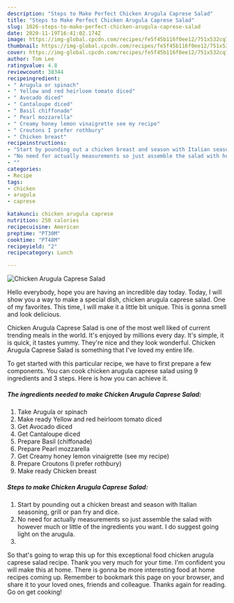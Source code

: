 ```yaml
---
description: "Steps to Make Perfect Chicken Arugula Caprese Salad"
title: "Steps to Make Perfect Chicken Arugula Caprese Salad"
slug: 1026-steps-to-make-perfect-chicken-arugula-caprese-salad
date: 2020-11-19T16:41:02.174Z
image: https://img-global.cpcdn.com/recipes/fe5f45b116f0ee12/751x532cq70/chicken-arugula-caprese-salad-recipe-main-photo.jpg
thumbnail: https://img-global.cpcdn.com/recipes/fe5f45b116f0ee12/751x532cq70/chicken-arugula-caprese-salad-recipe-main-photo.jpg
cover: https://img-global.cpcdn.com/recipes/fe5f45b116f0ee12/751x532cq70/chicken-arugula-caprese-salad-recipe-main-photo.jpg
author: Tom Lee
ratingvalue: 4.8
reviewcount: 38344
recipeingredient:
- " Arugula or spinach"
- " Yellow and red heirloom tomato diced"
- " Avocado diced"
- " Cantaloupe diced"
- " Basil chiffonade"
- " Pearl mozzarella"
- " Creamy honey lemon vinaigrette see my recipe"
- " Croutons I prefer rothbury"
- " Chicken breast"
recipeinstructions:
- "Start by pounding out a chicken breast and season with Italian seasoning, grill or pan fry and dice."
- "No need for actually measurements so just assemble the salad with however much or little of the ingredients you want. I do suggest going light on the arugula."
- ""
categories:
- Recipe
tags:
- chicken
- arugula
- caprese

katakunci: chicken arugula caprese 
nutrition: 250 calories
recipecuisine: American
preptime: "PT30M"
cooktime: "PT48M"
recipeyield: "2"
recipecategory: Lunch

---
```



![Chicken Arugula Caprese Salad](https://img-global.cpcdn.com/recipes/fe5f45b116f0ee12/751x532cq70/chicken-arugula-caprese-salad-recipe-main-photo.jpg)

Hello everybody, hope you are having an incredible day today. Today, I will show you a way to make a special dish, chicken arugula caprese salad. One of my favorites. This time, I will make it a little bit unique. This is gonna smell and look delicious.

Chicken Arugula Caprese Salad is one of the most well liked of current trending meals in the world. It's enjoyed by millions every day. It's simple, it is quick, it tastes yummy. They're nice and they look wonderful. Chicken Arugula Caprese Salad is something that I've loved my entire life.




To get started with this particular recipe, we have to first prepare a few components. You can cook chicken arugula caprese salad using 9 ingredients and 3 steps. Here is how you can achieve it.

<!--inarticleads1-->

##### The ingredients needed to make Chicken Arugula Caprese Salad:

1. Take  Arugula or spinach
1. Make ready  Yellow and red heirloom tomato diced
1. Get  Avocado diced
1. Get  Cantaloupe diced
1. Prepare  Basil (chiffonade)
1. Prepare  Pearl mozzarella
1. Get  Creamy honey lemon vinaigrette (see my recipe)
1. Prepare  Croutons (I prefer rothbury)
1. Make ready  Chicken breast




<!--inarticleads2-->

##### Steps to make Chicken Arugula Caprese Salad:

1. Start by pounding out a chicken breast and season with Italian seasoning, grill or pan fry and dice.
1. No need for actually measurements so just assemble the salad with however much or little of the ingredients you want. I do suggest going light on the arugula.
1. 




So that's going to wrap this up for this exceptional food chicken arugula caprese salad recipe. Thank you very much for your time. I'm confident you will make this at home. There is gonna be more interesting food at home recipes coming up. Remember to bookmark this page on your browser, and share it to your loved ones, friends and colleague. Thanks again for reading. Go on get cooking!

